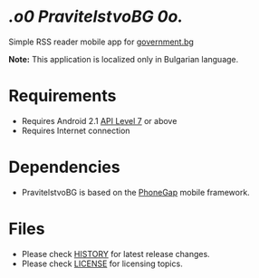 _.o0 PravitelstvoBG 0o._
=========================

Simple RSS reader mobile app for [government.bg](http://government.bg)

**Note:** This application is localized only in Bulgarian language.

# Requirements

  * Requires Android 2.1 [API Level 7](http://developer.android.com/about/versions/android-2.2.html) or above
  * Requires Internet connection

# Dependencies

  * PravitelstvoBG is based on the [PhoneGap](http://phonegap.com/) mobile framework.

# Files

 * Please check [HISTORY](HISTORY) for latest release changes.
 * Please check [LICENSE](LICENSE) for licensing topics.
 
